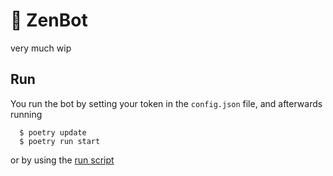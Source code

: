 # 🔮 ZenBot

very much wip

## Run

You run the bot by setting your token in the `config.json` file, and afterwards running
```
  $ poetry update
  $ poetry run start
```
or by using the [run script](https://github.com/Dmunch04/ZenBot/blob/master/scripts/run.sh)
